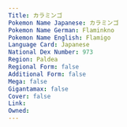 ```yaml
---
﻿Title: カラミンゴ
Pokemon Name Japanese: カラミンゴ
Pokemon Name German: Flaminkno
Pokemon Name English: Flamigo
Language Card: Japanese
National Dex Number: 973
Region: Paldea
Regional Form: false
Additional Form: false
Mega: false
Gigantamax: false
Cover: false
Link: 
Owned: 
---
```

